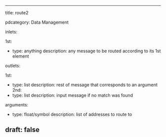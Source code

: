 --- 


title: route2

pdcategory: Data Management

inlets:

  1st:
  - type: anything
    description: any message to be routed according to its 1st element

outlets:

  1st:
  - type: list
    description: rest of message that corresponds to an argument
  2nd:
  - type: list
    description: input message if no match was found

arguments:
  - type: float/symbol
    description: list of addresses to route to





draft: false
---